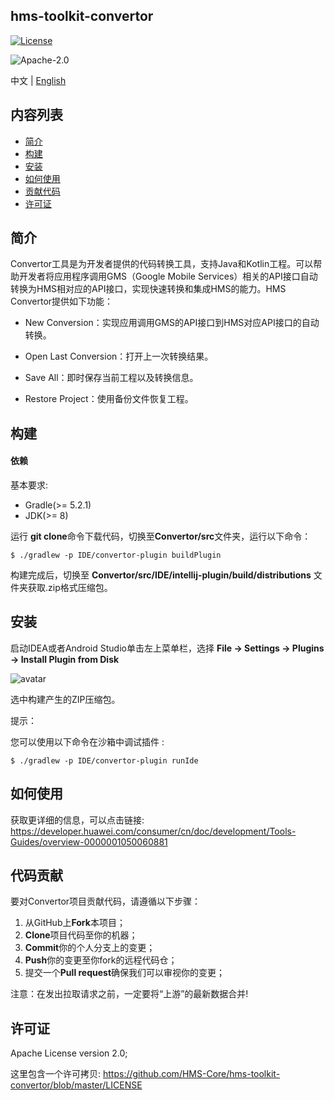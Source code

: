 hms-toolkit-convertor
------------------
[![License](https://img.shields.io/badge/Docs-hmsguides-brightgreen)](https://developer.huawei.com/consumer/cn/doc/development/Tools-Guides/overview-0000001050060881) 

![Apache-2.0](https://img.shields.io/badge/license-Apache-blue)

中文 | [English](https://github.com/HMS-Core/hms-toolkit-convertor)

## 内容列表

 * [简介](#简介)
 * [构建](#构建)
 * [安装](#安装)
 * [如何使用](#如何使用)
 * [贡献代码](#贡献代码)
 * [许可证](#许可证)

简介
------------

Convertor工具是为开发者提供的代码转换工具，支持Java和Kotlin工程。可以帮助开发者将应用程序调用GMS（Google Mobile Services）相关的API接口自动转换为HMS相对应的API接口，实现快速转换和集成HMS的能力。HMS Convertor提供如下功能：

- New Conversion：实现应用调用GMS的API接口到HMS对应API接口的自动转换。

- Open Last Conversion：打开上一次转换结果。

- Save All：即时保存当前工程以及转换信息。

- Restore Project：使用备份文件恢复工程。

构建
------------------

#### 依赖

基本要求:

- Gradle(>= 5.2.1)
- JDK(>= 8)

运行 **git clone**命令下载代码，切换至**Convertor/src**文件夹，运行以下命令：

```shell
$ ./gradlew -p IDE/convertor-plugin buildPlugin
```

构建完成后，切换至 **Convertor/src/IDE/intellij-plugin/build/distributions** 文件夹获取.zip格式压缩包。 

安装
------------------

启动IDEA或者Android Studio单击左上菜单栏，选择 **File -> Settings -> Plugins -> Install Plugin from Disk**

![avatar](https://communityfile-drcn.op.hicloud.com/FileServer/getFile/cmtyPub/011/111/111/0000000000011111111.20200202174355.27600226939014491241655781001918:50510422152457:2800:B7365AA229F3984BF33549A22CB13A9D312E5FD82F0D48ADF1D0102637571B4D.png?needInitFileName=true)

选中构建产生的ZIP压缩包。

提示：

您可以使用以下命令在沙箱中调试插件 :

```shell
$ ./gradlew -p IDE/convertor-plugin runIde
```

如何使用
------------------

获取更详细的信息，可以点击链接: https://developer.huawei.com/consumer/cn/doc/development/Tools-Guides/overview-0000001050060881

代码贡献
------------------

要对Convertor项目贡献代码，请遵循以下步骤：

  1. 从GitHub上**Fork**本项目； 
  2. **Clone**项目代码至你的机器；
  3. **Commit**你的个人分支上的变更； 
  4. **Push**你的变更至你fork的远程代码仓；
  5. 提交一个**Pull request**确保我们可以审视你的变更；

注意：在发出拉取请求之前，一定要将“上游”的最新数据合并!

许可证
------------------

Apache License version 2.0;

这里包含一个许可拷贝: https://github.com/HMS-Core/hms-toolkit-convertor/blob/master/LICENSE
